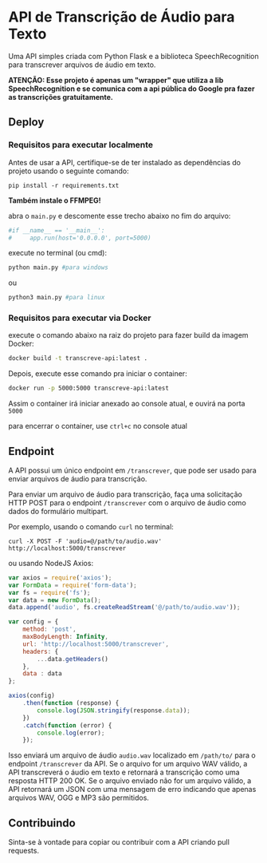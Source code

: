# API de Transcrição de Áudio para Texto

Uma API simples criada com Python Flask e a biblioteca SpeechRecognition para transcrever arquivos de áudio em texto.

**ATENÇÃO: Esse projeto é apenas um "wrapper" que utiliza a lib SpeechRecognition e se comunica com a api pública do Google pra fazer as transcrições gratuitamente.**

## Deploy

### Requisitos para executar localmente

Antes de usar a API, certifique-se de ter instalado as dependências do projeto usando o seguinte comando:

```pip install -r requirements.txt```

**Também instale o FFMPEG!**

abra o `main.py` e descomente esse trecho abaixo no fim do arquivo:
```python
#if __name__ == '__main__':
#     app.run(host='0.0.0.0', port=5000)
```

execute no terminal (ou cmd):
```bash
python main.py #para windows
```
ou
```bash
python3 main.py #para linux
```

### Requisitos para executar via Docker
execute o comando abaixo na raiz do projeto para fazer build da imagem Docker:
```bash
docker build -t transcreve-api:latest .
```

Depois, execute esse comando pra iniciar o container:
```bash
docker run -p 5000:5000 transcreve-api:latest
```
Assim o container irá iniciar anexado ao console atual, e ouvirá na porta `5000`

para encerrar o container, use `ctrl+c` no console atual


## Endpoint

A API possui um único endpoint em `/transcrever`, que pode ser usado para enviar arquivos de áudio para transcrição.

Para enviar um arquivo de áudio para transcrição, faça uma solicitação HTTP POST para o endpoint `/transcrever` com o arquivo de áudio como dados do formulário multipart.

Por exemplo, usando o comando `curl` no terminal:

```
curl -X POST -F 'audio=@/path/to/audio.wav' http://localhost:5000/transcrever
```


ou usando NodeJS Axios:
```js
var axios = require('axios');
var FormData = require('form-data');
var fs = require('fs');
var data = new FormData();
data.append('audio', fs.createReadStream('@/path/to/audio.wav'));

var config = {
    method: 'post',
    maxBodyLength: Infinity,
    url: 'http://localhost:5000/transcrever',
    headers: { 
        ...data.getHeaders()
    },
    data : data
};

axios(config)
    .then(function (response) {
        console.log(JSON.stringify(response.data));
    })
    .catch(function (error) {
        console.log(error);
    });
```


Isso enviará um arquivo de áudio `audio.wav` localizado em `/path/to/` para o endpoint `/transcrever` da API. Se o arquivo for um arquivo WAV válido, a API transcreverá o áudio em texto e retornará a transcrição como uma resposta HTTP 200 OK. Se o arquivo enviado não for um arquivo válido, a API retornará um JSON com uma mensagem de erro indicando que apenas arquivos WAV, OGG e MP3 são permitidos.

## Contribuindo

Sinta-se à vontade para copiar ou contribuir com a API criando pull requests.
